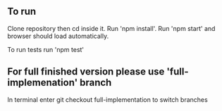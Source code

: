 ## To run

Clone repository then cd inside it. Run 'npm install'. Run 'npm start' and browser should load automatically.

To run tests run 'npm test'

## For full finished version please use 'full-implemenation' branch

In terminal enter git checkout full-implementation to switch branches
